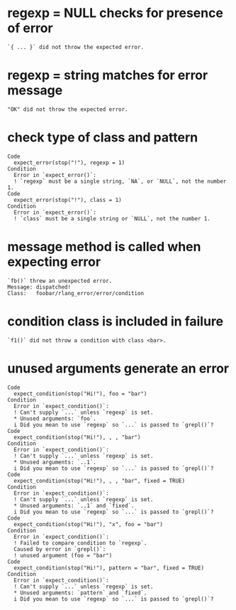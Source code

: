 # regexp = NULL checks for presence of error

    `{ ... }` did not throw the expected error.

# regexp = string matches for error message

    "OK" did not throw the expected error.

# check type of class and pattern

    Code
      expect_error(stop("!"), regexp = 1)
    Condition
      Error in `expect_error()`:
      ! `regexp` must be a single string, `NA`, or `NULL`, not the number 1.
    Code
      expect_error(stop("!"), class = 1)
    Condition
      Error in `expect_error()`:
      ! `class` must be a single string or `NULL`, not the number 1.

# message method is called when expecting error

    `fb()` threw an unexpected error.
    Message: dispatched!
    Class:   foobar/rlang_error/error/condition

# condition class is included in failure

    `f1()` did not throw a condition with class <bar>.

# unused arguments generate an error

    Code
      expect_condition(stop("Hi!"), foo = "bar")
    Condition
      Error in `expect_condition()`:
      ! Can't supply `...` unless `regexp` is set.
      * Unused arguments: `foo`.
      i Did you mean to use `regexp` so `...` is passed to `grepl()`?
    Code
      expect_condition(stop("Hi!"), , , "bar")
    Condition
      Error in `expect_condition()`:
      ! Can't supply `...` unless `regexp` is set.
      * Unused arguments: `..1`.
      i Did you mean to use `regexp` so `...` is passed to `grepl()`?
    Code
      expect_condition(stop("Hi!"), , , "bar", fixed = TRUE)
    Condition
      Error in `expect_condition()`:
      ! Can't supply `...` unless `regexp` is set.
      * Unused arguments: `..1` and `fixed`.
      i Did you mean to use `regexp` so `...` is passed to `grepl()`?
    Code
      expect_condition(stop("Hi!"), "x", foo = "bar")
    Condition
      Error in `expect_condition()`:
      ! Failed to compare condition to `regexp`.
      Caused by error in `grepl()`:
      ! unused argument (foo = "bar")
    Code
      expect_condition(stop("Hi!"), pattern = "bar", fixed = TRUE)
    Condition
      Error in `expect_condition()`:
      ! Can't supply `...` unless `regexp` is set.
      * Unused arguments: `pattern` and `fixed`.
      i Did you mean to use `regexp` so `...` is passed to `grepl()`?

